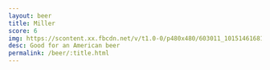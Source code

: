 ```yaml
---
layout: beer
title: Miller
score: 6
img: https://scontent.xx.fbcdn.net/v/t1.0-0/p480x480/603011_10151461681363745_1924966324_n.jpg?oh=59f33cc6f2901c8abc75c64b8868c308&oe=58CA8378
desc: Good for an American beer
permalink: /beer/:title.html
---
```

